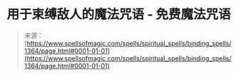 <!--yml

category: 未分类

date: 2024-06-12 18:34:22

-->

# 用于束缚敌人的魔法咒语 - 免费魔法咒语

> 来源：[https://www.spellsofmagic.com/spells/spiritual_spells/binding_spells/1364/page.html#0001-01-01](https://www.spellsofmagic.com/spells/spiritual_spells/binding_spells/1364/page.html#0001-01-01)
